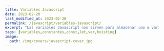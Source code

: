 ```yaml
---
title: Variables Javascript
date: 2023-02-20
last_modified_at: 2023-02-20
permalink: /javascript/variables-javascript/
excerpt: "Las variables Javascript nos sirven para almacenar uno o varios valores a lo largo del ciclo de vida del programa. Su tipado es dinámico."
tags: [variables,constantes,const,let,var,hoisting]
image:
  path: /img/covers/javascript-cover.jpg
---
```

